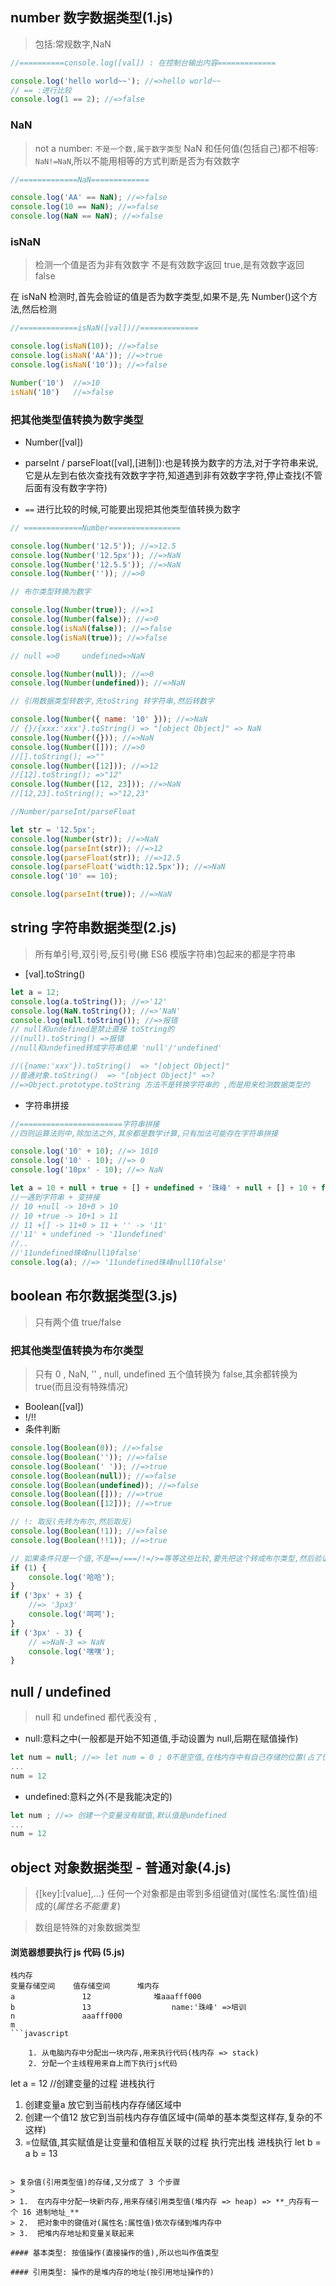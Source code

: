 ## number 数字数据类型(1.js)

> 包括:常规数字,NaN

```javascript
//==========console.log([val]) : 在控制台输出内容=============

console.log('hello world~~'); //=>hello world~~
// == :进行比较
console.log(1 == 2); //=>false
```

### NaN

> not a number: `不是一个数,属于数字类型`
> NaN 和任何值(包括自己)都不相等: `NaN!=NaN`,所以不能用相等的方式判断是否为有效数字

```javascript
//=============NaN=============

console.log('AA' == NaN); //=>false
console.log(10 == NaN); //=>false
console.log(NaN == NaN); //=>false
```

### isNaN

> 检测一个值是否为非有效数字 不是有效数字返回 true,是有效数字返回 false

在 isNaN 检测时,首先会验证的值是否为数字类型,如果不是,先 Number()这个方法,然后检测

```javascript
//=============isNaN([val])//=============

console.log(isNaN(10)); //=>false
console.log(isNaN('AA')); //=>true
console.log(isNaN('10')); //=>false

Number('10')  //=>10
isNaN('10')   //=>false


```

### 把其他类型值转换为数字类型

-   Number([val])

-   parseInt / parseFloat([val],[进制]):也是转换为数字的方法,对于字符串来说,它是从左到右依次查找有效数字字符,知道遇到非有效数字字符,停止查找(不管后面有没有数字字符)
-   `==` 进行比较的时候,可能要出现把其他类型值转换为数字

```javascript
// =============Number================

console.log(Number('12.5')); //=>12.5
console.log(Number('12.5px')); //=>NaN
console.log(Number('12.5.5')); //=>NaN
console.log(Number('')); //=>0

// 布尔类型转换为数字

console.log(Number(true)); //=>1
console.log(Number(false)); //=>0
console.log(isNaN(false)); //=>false
console.log(isNaN(true)); //=>false

// null =>0     undefined=>NaN

console.log(Number(null)); //=>0
console.log(Number(undefined)); //=>NaN

// 引用数据类型转数字,先toString 转字符串,然后转数字

console.log(Number({ name: '10' })); //=>NaN
// {}/{xxx:'xxx'}.toString() => "[object Object]" => NaN
console.log(Number({})); //=>NaN
console.log(Number([])); //=>0
//[].toString(); =>""
console.log(Number([12])); //=>12
//[12].toString(); =>"12"
console.log(Number([12, 23])); //=>NaN
//[12,23].toString(); =>"12,23"

//Number/parseInt/parseFloat

let str = '12.5px';
console.log(Number(str)); //=>NaN
console.log(parseInt(str)); //=>12
console.log(parseFloat(str)); //=>12.5
console.log(parseFloat('width:12.5px')); //=>NaN
console.log('10' == 10);

console.log(parseInt(true)); //=>NaN
```

## string 字符串数据类型(2.js)

> 所有单引号,双引号,反引号(撇 ES6 模版字符串)包起来的都是字符串

-   [val].toString()

```javascript
let a = 12;
console.log(a.toString()); //=>'12'
console.log(NaN.toString()); //=>'NaN'
console.log(null.toString()); //=>报错
// null和undefined是禁止直接 toString的
//(null).toString() =>报错
//null和undefined转成字符串结果 'null'/'undefined'

//({name:'xxx'}).toString()  => "[object Object]"
//普通对象.toString()  => "[object Object]" =>?
//=>Object.prototype.toString 方法不是转换字符串的 ,而是用来检测数据类型的
```

-   字符串拼接

```javascript
//=======================字符串拼接
//四则运算法则中,除加法之外,其余都是数学计算,只有加法可能存在字符串拼接

console.log('10' + 10); //=> 1010
console.log('10' - 10); //=> 0
console.log('10px' - 10); //=> NaN

let a = 10 + null + true + [] + undefined + '珠峰' + null + [] + 10 + false;
//一遇到字符串 + 变拼接
// 10 +null -> 10+0 > 10
// 10 +true -> 10+1 > 11
// 11 +[] -> 11+0 > 11 + '' -> '11'
//'11' + undefined -> '11undefined'
//..
//'11undefined珠峰null10false'
console.log(a); //=> '11undefined珠峰null10false'
```

## boolean 布尔数据类型(3.js)

> 只有两个值 true/false



### 把其他类型值转换为布尔类型

> 只有 0 , NaN, '' , null, undefined 五个值转换为 false,其余都转换为 true(而且没有特殊情况)

-   Boolean([val])
-   !/!!
-   条件判断



```javascript
console.log(Boolean(0)); //=>false
console.log(Boolean('')); //=>false
console.log(Boolean(' ')); //=>true
console.log(Boolean(null)); //=>false
console.log(Boolean(undefined)); //=>false
console.log(Boolean([])); //=>true
console.log(Boolean([12])); //=>true

// !: 取反(先转为布尔,然后取反)
console.log(Boolean(!1)); //=>false
console.log(Boolean(!!1)); //=>true

// 如果条件只是一个值,不是==/===/!=/>=等等这些比较,要先把这个转成布尔类型,然后验证真假
if (1) {
    console.log('哈哈');
}
if ('3px' + 3) {
    //=> '3px3'
    console.log('呵呵');
}
if ('3px' - 3) {
    // =>NaN-3 => NaN
    console.log('嘿嘿');
}
```

## null / undefined

> null 和 undefined 都代表没有 ,

-   null:意料之中(一般都是开始不知道值,手动设置为 null,后期在赋值操作)

```javascript
let num = null; //=> let num = 0 ; 0不是空值,在栈内存中有自己存储的位置(占了位置) 一般最好用null作为初始空值
...
num = 12

```

-   undefined:意料之外(不是我能决定的)

```javascript
let num ; //=> 创建一个变量没有赋值,默认值是undefined
...
num = 12

```

## object 对象数据类型 - 普通对象(4.js)

> {[key]:[value],...} 任何一个对象都是由零到多组键值对(属性名:属性值)组成的(_属性名不能重复_)

> 数组是特殊的对象数据类型

#### 浏览器想要执行 js 代码 (5.js)

```
栈内存
变量存储空间    值存储空间      堆内存
a               12              堆aaafff000
b               13                  name:'珠峰' =>培训
n               aaafff000
m
​```javascript

    1. 从电脑内存中分配出一块内存,用来执行代码(栈内存 => stack)
    2. 分配一个主线程用来自上而下执行js代码

```
let a = 12  //创建变量的过程
进栈执行
1. 创建变量a 放它到当前栈内存存储区域中
2. 创建一个值12 放它到当前栈内存存值区域中(简单的基本类型这样存,复杂的不这样)
3. =位赋值,其实赋值是让变量和值相互关联的过程
执行完出栈
进栈执行
let b = a
b = 13
```

> 复杂值(引用类型值)的存储,又分成了 3 个步骤
>
> 1.  在内存中分配一块新内存,用来存储引用类型值(堆内存 => heap) => **_内存有一个 16 进制地址_**
> 2.  把对象中的键值对(属性名:属性值)依次存储到堆内存中
> 3.  把堆内存地址和变量关联起来

#### 基本类型: 按值操作(直接操作的值),所以也叫作值类型

#### 引用类型: 操作的是堆内存的地址(按引用地址操作的)

```